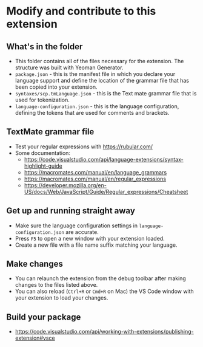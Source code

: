 # Modify and contribute to this extension

## What's in the folder

* This folder contains all of the files necessary for the extension. The structure was built with Yeoman Generator.
* `package.json` - this is the manifest file in which you declare your language support and define the location of the grammar file that has been copied into your extension.
* `syntaxes/scp.tmLanguage.json` - this is the Text mate grammar file that is used for tokenization.
* `language-configuration.json` - this is the language configuration, defining the tokens that are used for comments and brackets.

## TextMate grammar file

* Test your regular expressions with <https://rubular.com/>
* Some documentation:
  * <https://code.visualstudio.com/api/language-extensions/syntax-highlight-guide>
  * <https://macromates.com/manual/en/language_grammars>
  * <https://macromates.com/manual/en/regular_expressions>
  * <https://developer.mozilla.org/en-US/docs/Web/JavaScript/Guide/Regular_expressions/Cheatsheet>

## Get up and running straight away

* Make sure the language configuration settings in `language-configuration.json` are accurate.
* Press `F5` to open a new window with your extension loaded.
* Create a new file with a file name suffix matching your language.

## Make changes

* You can relaunch the extension from the debug toolbar after making changes to the files listed above.
* You can also reload (`Ctrl+R` or `Cmd+R` on Mac) the VS Code window with your extension to load your changes.

## Build your package

* <https://code.visualstudio.com/api/working-with-extensions/publishing-extension#vsce>
